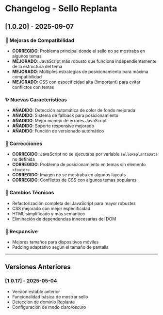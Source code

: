 # Changelog - Sello Replanta

## [1.0.20] - 2025-09-07

### 🔧 Mejoras de Compatibilidad
- **CORREGIDO**: Problema principal donde el sello no se mostraba en algunos temas
- **MEJORADO**: JavaScript más robusto que funciona independientemente de la estructura del tema
- **MEJORADO**: Múltiples estrategias de posicionamiento para máxima compatibilidad
- **MEJORADO**: CSS con especificidad alta (!important) para evitar conflictos con temas

### ✨ Nuevas Características
- **AÑADIDO**: Detección automática de color de fondo mejorada
- **AÑADIDO**: Sistema de fallback para posicionamiento
- **AÑADIDO**: Mejor manejo de errores JavaScript
- **AÑADIDO**: Soporte responsive mejorado
- **AÑADIDO**: Función de versionado automático

### 🐛 Correcciones
- **CORREGIDO**: JavaScript no se ejecutaba por variable `selloReplantaData` no definida
- **CORREGIDO**: Problema de posicionamiento en temas sin elemento `<footer>`
- **CORREGIDO**: Imagen no se mostraba en algunos layouts
- **CORREGIDO**: Conflictos de CSS con algunos temas populares

### 🔄 Cambios Técnicos
- Refactorización completa del JavaScript para mayor robustez
- CSS mejorado con mejor especificidad
- HTML simplificado y más semántico
- Eliminación de dependencias innecesarias del DOM

### 📱 Responsive
- Mejores tamaños para dispositivos móviles
- Padding adaptativo según el tamaño de pantalla

---

## Versiones Anteriores

### [1.0.17] - 2025-05-04
- Versión estable anterior
- Funcionalidad básica de mostrar sello
- Detección de dominio Replanta
- Configuración de modo claro/oscuro
